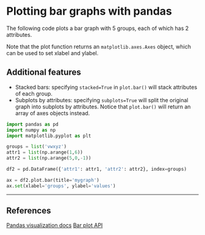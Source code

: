 # Plotting bar graphs with pandas

The following code plots a bar graph with 5 groups, each of which has 2 attributes.

Note that the plot function returns an `matplotlib.axes.Axes` object, which can be used to set xlabel and ylabel.

## Additional features

- Stacked bars: specifying `stacked=True` in `plot.bar()` will stack attributes of each group.
- Subplots by attributes: specifying `subplots=True` will split the original graph into subplots by attributes. Notice that `plot.bar()` will return an array of axes objects instead.

```python
import pandas as pd
import numpy as np
import matplotlib.pyplot as plt

groups = list('vwxyz')
attr1 = list(np.arange(1,6))
attr2 = list(np.arange(5,0,-1))

df2 = pd.DataFrame({'attr1': attr1, 'attr2': attr2}, index=groups)

ax = df2.plot.bar(title='mygraph')
ax.set(xlabel='groups', ylabel='values')
```

---
## References
[Pandas visualization docs](https://pandas.pydata.org/docs/user_guide/visualization.html#visualization-barplot)
[Bar plot API](https://pandas.pydata.org/docs/reference/api/pandas.DataFrame.plot.bar.html)
